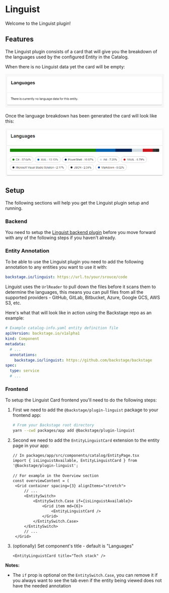 # Linguist

Welcome to the Linguist plugin!

## Features

The Linguist plugin consists of a card that will give you the breakdown of the languages used by the configured Entity in the Catalog.

When there is no Linguist data yet the card will be empty:

![Example of empty Linguist card](./docs/linguist-no-data.png)

Once the language breakdown has been generated the card will look like this:

![Example of Linguist card without the refresh button](./docs/linguist-with-data.png)

## Setup

The following sections will help you get the Linguist plugin setup and running.

### Backend

You need to setup the [Linguist backend plugin](../linguist-backend/README.md) before you move forward with any of the following steps if you haven't already.

### Entity Annotation

To be able to use the Linguist plugin you need to add the following annotation to any entities you want to use it with:

```yaml
backstage.io/linguist: https://url.to/your/srouce/code
```

Linguist uses the `UrlReader` to pull down the files before it scans them to determine the languages, this means you can pull files from all the supported providers - GitHub, GitLab, Bitbucket, Azure, Google GCS, AWS S3, etc.

Here's what that will look like in action using the Backstage repo as an example:

```yaml
# Example catalog-info.yaml entity definition file
apiVersion: backstage.io/v1alpha1
kind: Component
metadata:
  # ...
  annotations:
    backstage.io/linguist: https://github.com/backstage/backstage
spec:
  type: service
  # ...
```

### Frontend

To setup the Linguist Card frontend you'll need to do the following steps:

1. First we need to add the `@backstage/plugin-linguist` package to your frontend app:

   ```sh
   # From your Backstage root directory
   yarn --cwd packages/app add @backstage/plugin-linguist
   ```

2. Second we need to add the `EntityLinguistCard` extension to the entity page in your app:

   ```tsx
   // In packages/app/src/components/catalog/EntityPage.tsx
   import { isLinguistAvailable, EntityLinguistCard } from '@backstage/plugin-linguist';

   // For example in the Overview section
   const overviewContent = (
    <Grid container spacing={3} alignItems="stretch">
        // ...
        <EntitySwitch>
            <EntitySwitch.Case if={isLinguistAvailable}>
                <Grid item md={6}>
                    <EntityLinguistCard />
                </Grid>
            </EntitySwitch.Case>
        </EntitySwitch>
        // ...
    </Grid>
   ```

3. (optionally) Set component's title - default is "Languages"

   ```tsx
   <EntityLinguistCard title="Tech stack" />
   ```

**Notes:**

- The `if` prop is optional on the `EntitySwitch.Case`, you can remove it if you always want to see the tab even if the entity being viewed does not have the needed annotation
